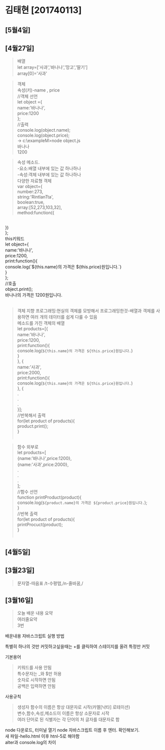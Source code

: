 # 김태현 [201740113]
## [5월4일]



## [4월27일]
>배열<br>
let array=['사과','바나나','망고','딸기']<br>
array[0]='사과'<br>

>객체<br>
속성(키)-name , price<br>
//객체 선언<br>
let object ={<br>
    name:'바나나',<br>
    price:1200<br>
};<br>
//출력<br>
console.log(object.name);<br>
console.log(object.price);<br>
-> c:\exampleM>node object.js<br>
   바나나<br>
   1200<br>

>속성 메소드.<br>
-요소:배열 내부에 있는 값 하나하나<br>
-속성:객체 내부에 있는 값 하나하나<br>
다양한 자료형 객체<br>
var object={<br>
    number:273,<br>
    string:'RintIanTta',<br>
    boolean:true,<br>
    array:[52,273,103,32],<br>
    method:function({<br>
<br>
    })<br>
};<br>
this키워드<br>
let object={<br>
    name:'바나나',<br>
    price:1200,<br>
    print:function(){<br>
        console.log(`${this.name}의 가격은 ${this.price}원입니다.`)<br>
    }<br>
};<br>
//호출<br>
object.print();<br>
바나나의 가격은 1200원입니다.<br><br>

>객체 지향 프로그래밍:현실의 객체를 모방해서 프로그래밍한것-배열과 객체를 사용하면 여러 개의 데이터를 쉽게 다룰 수 있음<br>
메소드를 가진 객체의 배열<br>
let products=[{<br>
    name:'바나나',<br>
    price:1200,<br>
    print:function(){<br>
        console.log(`${this.name}의 가격은 ${this.price}원입니다.`)<br>
    }<br>
}, {<br>
    name:'사과',<br>
    price:2000,<br>
    print:function(){<br>
        console.log(`${this.name}의 가격은 ${this.price}원입니다.`)<br>
}, {<br>
.<br>
.<br>
.<br>
}];<br>
//반복해서 출력<br>
for(let product of products){<br>
    product.print();<br>
}<br><br>

>함수 외부로<br>
let products=[<br>
    {name:'바나나',price:1200},<br>
    {name:'사과',price:2000},<br>
    .<br>
    .<br>
    .<br>
];<br>
//함수 선언<br>
function printProduct(product){<br>
    console.log(`${product.name}의 가격은 ${product.price}원입니다.`);<br>
}<br>
//반복 출력<br>
for(let product of products){<br>
    printProcuct(product);<br>
}<br><br>



## [4월5일]
>

## [3월23일]
>문자열-따음표
>/t-수평탭,/n-줄바꿈,/

## [3월16일]
> 오늘 배운 내용 요약 <br />
> 여러줄요약 <br>
> 3번

배운내용
자바스크립트 실행 방법

특별히 하나의 것만 커밋하고싶을때는 +를 클릭하여 스테이지를 올려 특정만 커밋

기본용어
> 키워드를 사용 안됨<br>
>특수문자는 _와 $만 허용<br>
>숫자로 시작하면 안됨<br>
>공백은 입력하면 안됨

사용규칙
>생성자 함수의 이름은 항상 대문자로 시작(카멜[낙타] 로테이션)<br>
>변수,함수,속성,메소드이 이름은 항상 소문자로 시작 <br>
>여러 단어로 된 식별자는 각 단어의 처 글자를 대문자로 함

<table>
node 다운로드, 터미널 열기 node 자바스크립트 이름 후 엔터. 확인해보기.<br>
새 파일-hello.html 이후 htnl-5로 해야함<br>
alter과 console.log의 차이
</table>